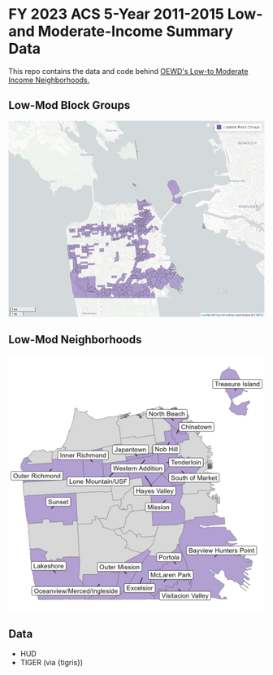# FY 2023 ACS 5-Year 2011-2015 Low- and Moderate-Income Summary Data

This repo contains the data and code behind [OEWD's Low-to Moderate Income Neighborhoods.](https://sfgov.maps.arcgis.com/apps/webappviewer/index.html?id=02dfc61fc8a44e5c878cef9a5a2b3c86)

## Low-Mod Block Groups

![](img/lowmod_blkgrps_sf.png)

## Low-Mod Neighborhoods

![](img/low-mod-neighborhoods.png)

## Data

* HUD
* TIGER (via {tigris})
